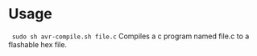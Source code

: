 # Usage
``` sudo sh avr-compile.sh file.c```
Compiles a c program named file.c to a flashable hex file.
